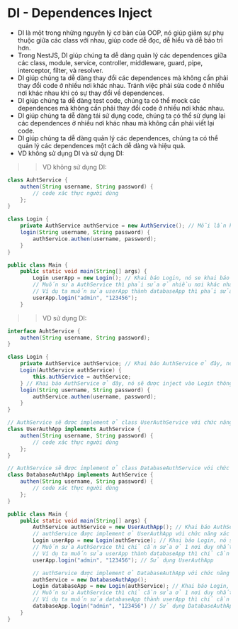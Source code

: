 # DI - Dependences Inject
- DI là một trong những nguyên lý cơ bản của OOP, nó giúp giảm sự phụ thuộc giữa các class với nhau, giúp code dễ đọc, dễ hiểu và dễ bảo trì hơn.
- Trong NestJS, DI giúp chúng ta dễ dàng quản lý các dependences giữa các class, module, service, controller, middleware, guard, pipe, interceptor, filter, và resolver.
- DI giúp chúng ta dễ dàng thay đổi các dependences mà không cần phải thay đổi code ở nhiều nơi khác nhau. Tránh việc phải sửa code ở nhiều nơi khác nhau khi có sự thay đổi về dependences.
- DI giúp chúng ta dễ dàng test code, chúng ta có thể mock các dependences mà không cần phải thay đổi code ở nhiều nơi khác nhau.
- DI giúp chúng ta dễ dàng tái sử dụng code, chúng ta có thể sử dụng lại các dependences ở nhiều nơi khác nhau mà không cần phải viết lại code.
- DI giúp chúng ta dễ dàng quản lý các dependences, chúng ta có thể quản lý các dependences một cách dễ dàng và hiệu quả.
- VD không sử dụng DI và sử dụng DI:
>> VD không sử dụng DI:
```java
class AuhtService {
    authen(String username, String password) {
        // code xác thực người dùng
    };
}

class Login {
    private AuthService authService = new AuthService(); // Mỗi lần khai báo Login thì phải khai báo AuthService mới, đây là một sự phụ thuộc giữa các class
    login(String username, String password) {
        authService.authen(username, password);
    }
}

public class Main {
    public static void main(String[] args) {
        Login userApp = new Login(); // Khai báo Login, nó se khai báo AuthService mới
        // Muốn sửa AuthService thì phải sửa ở nhiều nơi khác nhau trong code
        // Ví dụ ta muốn sửa userApp thành databaseApp thì phải sửa ở nhiều nơi khác nhau trong code, làm cho code khó bảo trì và dễ gây lỗi
        userApp.login("admin", "123456");
    }
```

>> VD sử dụng DI:
```java
interface AuhtService {
    authen(String username, String password);
}

class Login {
    private AuthService authService; // Khai báo AuthService ở đây, nó sẽ được inject vào Login thông qua constructor injection, mà không cần phải khai báo AuthService mới (new AuthService())
    Login(AuthService authService) {
        this.authService = authService;
    } // Khai báo AuthService ở đây, nó sẽ được inject vào Login thông qua constructor injection
    login(String username, String password) {
        authService.authen(username, password);
    }
} 

// AuthService sẽ được implement ở class UserAuthService với chức năng xác thực người dùng truy cập vào app
class UserAuthApp implements AuthService {
    authen(String username, String password) {
        // code xác thực người dùng
    };
}

// AuthService sẽ được implement ở class DatabaseAuthService với chức năng xác thực người dùng truy cập vào database
class DatabaseAuthApp implements AuthService {
    authen(String username, String password) {
        // code xác thực người dùng
    };
}

public class Main {
    public static void main(String[] args) {
        AuthService authService = new UserAuthApp(); // Khai báo AuthService ở đây, nó sẽ được inject vào Login thông qua constructor injection, lúc này ta có thể sử dụng UserAuthApp hoặc DatabaseAuthApp
        // authService được implement ở UserAuthApp với chức năng xác thực người dùng truy cập vào app
        Login userApp = new Login(authService); // Khai báo Login, nó se khai báo AuthService mới
        // Muốn sửa AuthService thì chỉ cần sửa ở 1 nơi duy nhất, không cần phải sửa ở nhiều nơi khác nhau trong code
        // Ví dụ ta muốn sửa userApp thành databaseApp thì chỉ cần sửa ở 1 nơi duy nhất, không cần phải sửa ở nhiều nơi khác nhau trong code
        userApp.login("admin", "123456"); // Sử dụng UserAuthApp

        // authService được implement ở DatabaseAuthApp với chức năng xác thực người dùng truy cập vào database
        authService = new DatabaseAuthApp();
        Login databaseApp = new Login(authService); // Khai báo Login, nó se khai báo AuthService mới
        // Muốn sửa AuthService thì chỉ cần sửa ở 1 nơi duy nhất, không cần phải sửa ở nhiều nơi khác nhau trong code
        // Ví dụ ta muốn sửa databaseApp thành userApp thì chỉ cần sửa ở 1 nơi duy nhất, không cần phải sửa ở nhiều nơi khác nhau trong code
        databaseApp.login("admin", "123456") // Sử dụng DatabaseAuthApp
    }
}
```

